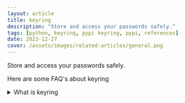 ```yaml
---
layout: article
title: keyring
description: "Store and access your passwords safely."
tags: [python, keyring, pypi keyring, pypi, references]
date: 2023-12-27
cover: /assets/images/related-articles/general.png
---
```


Store and access your passwords safely.

Here are some FAQ's about keyring
<details>
<summary>What is keyring</summary>
Store and access your passwords safely.
</details>
